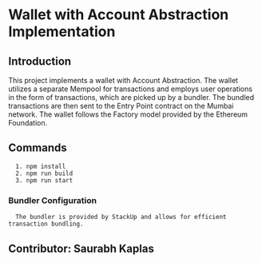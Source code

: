 # Wallet with Account Abstraction Implementation

## Introduction

This project implements a wallet with Account Abstraction. The wallet utilizes a separate Mempool for transactions and employs user operations in the form of transactions, which are picked up by a bundler. The bundled transactions are then sent to the Entry Point contract on the Mumbai network. The wallet follows the Factory model provided by the Ethereum Foundation.

## Commands
      1. npm install
      2. npm run build
      3. npm run start

### Bundler Configuration
      The bundler is provided by StackUp and allows for efficient transaction bundling.

## Contributor: Saurabh Kaplas 